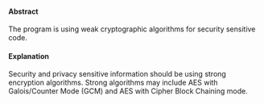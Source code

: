 #### Abstract
The program is using weak cryptographic algorithms for security sensitive code.

#### Explanation
Security and privacy sensitive information should be using strong encryption algorithms. Strong algorithms may include AES with Galois/Counter Mode (GCM) and AES with Cipher Block Chaining mode.
